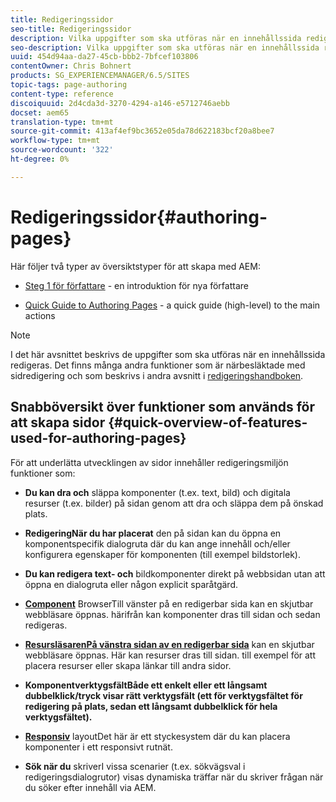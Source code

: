 ```yaml
---
title: Redigeringssidor
seo-title: Redigeringssidor
description: Vilka uppgifter som ska utföras när en innehållssida redigeras
seo-description: Vilka uppgifter som ska utföras när en innehållssida redigeras
uuid: 454d94aa-da27-45cb-bbb2-7bfcef103806
contentOwner: Chris Bohnert
products: SG_EXPERIENCEMANAGER/6.5/SITES
topic-tags: page-authoring
content-type: reference
discoiquuid: 2d4cda3d-3270-4294-a146-e5712746aebb
docset: aem65
translation-type: tm+mt
source-git-commit: 413af4ef9bc3652e05da78d622183bcf20a8bee7
workflow-type: tm+mt
source-wordcount: '322'
ht-degree: 0%

---
```



# Redigeringssidor{#authoring-pages}

Här följer två typer av översiktstyper för att skapa med AEM:

* [Steg 1 för författare](/help/sites-authoring/first-steps.md)  - en introduktion för nya författare

* [Quick Guide to Authoring Pages](/help/sites-authoring/qg-page-authoring.md)  - a quick guide (high-level) to the main actions

>[!NOTE]
>
>I det här avsnittet beskrivs de uppgifter som ska utföras när en innehållssida redigeras. Det finns många andra funktioner som är närbesläktade med sidredigering och som beskrivs i andra avsnitt i [redigeringshandboken](/help/sites-authoring/home.md).

## Snabböversikt över funktioner som används för att skapa sidor {#quick-overview-of-features-used-for-authoring-pages}

För att underlätta utvecklingen av sidor innehåller redigeringsmiljön funktioner som:

* **Du kan dra och**
släppa komponenter (t.ex. text, bild) och digitala resurser (t.ex. bilder) på sidan genom att dra och släppa dem på önskad plats.

* **RedigeringNär du har placerat**
den på sidan kan du öppna en komponentspecifik dialogruta där du kan ange innehåll och/eller konfigurera egenskaper för komponenten (till exempel bildstorlek).

* **Du kan redigera text- och**
bildkomponenter direkt på webbsidan utan att öppna en dialogruta eller någon explicit sparåtgärd.

* **[Component](/help/sites-authoring/author-environment-tools.md#componentsbrowsertouchoptimizedui)**
BrowserTill vänster på en redigerbar sida kan en skjutbar webbläsare öppnas. härifrån kan komponenter dras till sidan och sedan redigeras.

* **[ResursläsarenPå vänstra sidan av en redigerbar sida](/help/sites-authoring/author-environment-tools.md#assetsbrowsertouchoptimizedui)**
kan en skjutbar webbläsare öppnas. Här kan resurser dras till sidan. till exempel för att placera resurser eller skapa länkar till andra sidor.

* **KomponentverktygsfältBåde ett enkelt eller ett långsamt dubbelklick/tryck visar rätt verktygsfält (ett för verktygsfältet för redigering på plats, sedan ett långsamt dubbelklick för hela verktygsfältet).**


* **[Responsiv](/help/sites-authoring/responsive-layout.md)**
layoutDet här är ett styckesystem där du kan placera komponenter i ett responsivt rutnät.

* **Sök när du**
skriverI vissa scenarier (t.ex. sökvägsval i redigeringsdialogrutor) visas dynamiska träffar när du skriver frågan när du söker efter innehåll via AEM.

